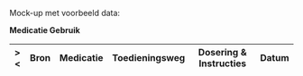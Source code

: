 Mock-up met voorbeeld data:<p/>
<b>Medicatie Gebruik</b>
<table class="grid">
<thead>
<tr><th>&gt;&lt;</th>
<th>
Bron
</th>
<th>
Medicatie
</th>
<th>
Toedieningsweg
</th>
<th>
Dosering & Instructies
</th>
<th>
Datum
</th>
</tr></thead><tbody>
</tbody>
</table>